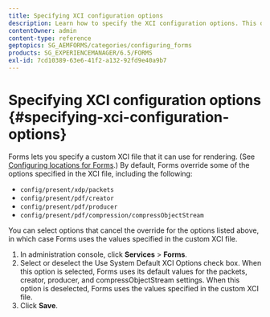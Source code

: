 ```yaml
---
title: Specifying XCI configuration options
description: Learn how to specify the XCI configuration options. This document explains how you can specify a custom XCI file values for your AEM Adaptive Form, so that it can be used while form rendering.
contentOwner: admin
content-type: reference
geptopics: SG_AEMFORMS/categories/configuring_forms
products: SG_EXPERIENCEMANAGER/6.5/FORMS
exl-id: 7cd10389-63e6-41f2-a132-92fd9e40a9b7
---
```

# Specifying XCI configuration options {#specifying-xci-configuration-options}

Forms lets you specify a custom XCI file that it can use for rendering. (See [Configuring locations for Forms](/help/forms/using/admin-help/configuring-locations-forms.md#configuring-locations-for-forms).) By default, Forms override some of the options specified in the XCI file, including the following:

* `config/present/xdp/packets`
* `config/present/pdf/creator`
* `config/present/pdf/producer`
* `config/present/pdf/compression/compressObjectStream`

You can select options that cancel the override for the options listed above, in which case Forms uses the values specified in the custom XCI file.

1. In administration console, click **Services** > **Forms**.
1. Select or deselect the Use System Default XCI Options check box. When this option is selected, Forms uses its default values for the packets, creator, producer, and compressObjectStream settings. When this option is deselected, Forms uses the values specified in the custom XCI file.
1. Click **Save**.
